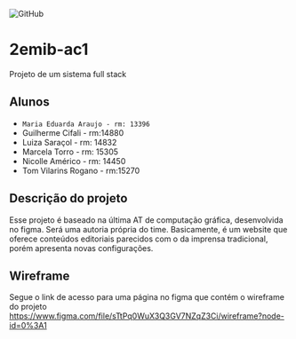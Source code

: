 ![GitHub](https://img.shields.io/github/license/2emib-ac1/2emib-ac1?style=flat-square)

# 2emib-ac1
Projeto de um sistema full stack

## Alunos
- ` Maria Eduarda Araujo - rm: 13396 `
- Guilherme Cifali - rm:14880
- Luiza Saraçol - rm: 14832
- Marcela Torro - rm: 15305
- Nicolle Américo - rm: 14450
- Tom Vilarins Rogano - rm:15270

## Descrição do projeto
Esse projeto é baseado na última AT de computação gráfica, desenvolvida no figma. Será uma autoria própria do time. Basicamente, é um website que oferece conteúdos editoriais parecidos com o da imprensa tradicional, porém apresenta novas configurações.

## Wireframe
Segue o link de acesso para uma página no figma que contém o wireframe do projeto
https://www.figma.com/file/sTtPq0WuX3Q3GV7NZqZ3Ci/wireframe?node-id=0%3A1
